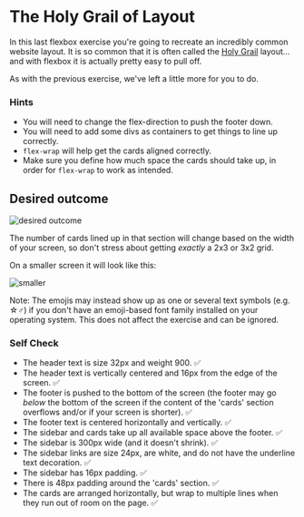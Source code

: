 # The Holy Grail of Layout

In this last flexbox exercise you're going to recreate an incredibly common website layout. It is so common that it is often called the [Holy Grail](https://www.google.com/search?q=holy+grail+layout&tbm=isch&sclient=img) layout... and with flexbox it is actually pretty easy to pull off.

As with the previous exercise, we've left a little more for you to do.

### Hints
- You will need to change the flex-direction to push the footer down.
- You will need to add some divs as containers to get things to line up correctly.
- `flex-wrap` will help get the cards aligned correctly.
-  Make sure you define how much space the cards should take up, in order for `flex-wrap` to work as intended.

## Desired outcome

![desired outcome](./desired-outcome.png)

The number of cards lined up in that section will change based on the width of your screen, so don't stress about getting _exactly_ a 2x3 or 3x2 grid.

On a smaller screen it will look like this:

![smaller](./desired-outcome-smaller.png)

Note: The emojis may instead show up as one or several text symbols (e.g. &#9734;&#9794;) if you don't have an emoji-based font family installed on your operating system. This does not affect the exercise and can be ignored.

### Self Check
- The header text is size 32px and weight 900. :white_check_mark:
- The header text is vertically centered and 16px from the edge of the screen. :white_check_mark:
- The footer is pushed to the bottom of the screen (the footer may go _below_ the bottom of the screen if the content of the 'cards' section overflows and/or if your screen is shorter). :white_check_mark:
- The footer text is centered horizontally and vertically. :white_check_mark:
- The sidebar and cards take up all available space above the footer. :white_check_mark:
- The sidebar is 300px wide (and it doesn't shrink). :white_check_mark:
- The sidebar links are size 24px, are white, and do not have the underline text decoration. :white_check_mark:
- The sidebar has 16px padding. :white_check_mark:
- There is 48px padding around the 'cards' section. :white_check_mark:
- The cards are arranged horizontally, but wrap to multiple lines when they run out of room on the page. :white_check_mark:
